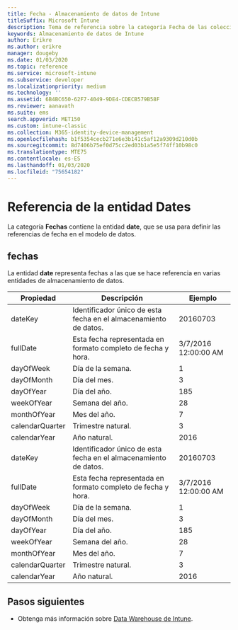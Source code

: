 ```yaml
---
title: Fecha - Almacenamiento de datos de Intune
titleSuffix: Microsoft Intune
description: Tema de referencia sobre la categoría Fecha de las colecciones de entidades de la API de Almacenamiento de datos de Intune.
keywords: Almacenamiento de datos de Intune
author: Erikre
ms.author: erikre
manager: dougeby
ms.date: 01/03/2020
ms.topic: reference
ms.service: microsoft-intune
ms.subservice: developer
ms.localizationpriority: medium
ms.technology: ''
ms.assetid: 6B4BC650-62F7-4049-9DE4-CDECB579B58F
ms.reviewer: aanavath
ms.suite: ems
search.appverid: MET150
ms.custom: intune-classic
ms.collection: M365-identity-device-management
ms.openlocfilehash: b1f5354cecb271e6e3b141c5af12a9309d210d0b
ms.sourcegitcommit: 8d7406b75ef0d75cc2ed03b1a5e5f74ff10b98c0
ms.translationtype: MTE75
ms.contentlocale: es-ES
ms.lasthandoff: 01/03/2020
ms.locfileid: "75654182"
---
```

# <a name="reference-for-dates-entity"></a>Referencia de la entidad Dates

La categoría **Fechas** contiene la entidad **date**, que se usa para definir las referencias de fecha en el modelo de datos.

## <a name="dates"></a>fechas

La entidad **date** representa fechas a las que se hace referencia en varias entidades de almacenamiento de datos.


|    Propiedad     |                      Descripción                       |       Ejemplo        |
|-----------------|--------------------------------------------------------|----------------------|
|     dateKey     | Identificador único de esta fecha en el almacenamiento de datos. |       20160703       |
|    fullDate     |    Esta fecha representada en formato completo de fecha y hora.     | 3/7/2016 12:00:00 AM |
|    dayOfWeek    |                      Día de la semana.                       |          1           |
|   dayOfMonth    |                      Día del mes.                      |          3           |
|    dayOfYear    |                      Día del año.                       |         185          |
|   weekOfYear    |                      Semana del año.                      |          28          |
|   monthOfYear   |                   Mes del año.                    |          7           |
| calendarQuarter |                    Trimestre natural.                    |          3           |
|  calendarYear   |                     Año natural.                      |         2016         |
|     dateKey     | Identificador único de esta fecha en el almacenamiento de datos. |       20160703       |
|    fullDate     |    Esta fecha representada en formato completo de fecha y hora.     | 3/7/2016 12:00:00 AM |
|    dayOfWeek    |                      Día de la semana.                       |          1           |
|   dayOfMonth    |                      Día del mes.                      |          3           |
|    dayOfYear    |                      Día del año.                       |         185          |
|   weekOfYear    |                      Semana del año.                      |          28          |
|   monthOfYear   |                   Mes del año.                    |          7           |
| calendarQuarter |                    Trimestre natural.                    |          3           |
|  calendarYear   |                     Año natural.                      |         2016         |

## <a name="next-steps"></a>Pasos siguientes

- Obtenga más información sobre [Data Warehouse de Intune](../reports-nav-create-intune-reports.md).
